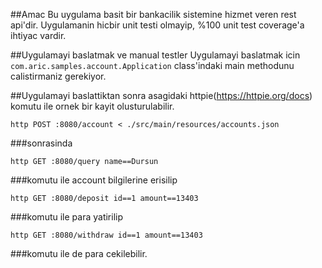 ##Amac
Bu uygulama basit bir bankacilik sistemine hizmet veren rest api'dir.
Uygulamanin hicbir unit testi olmayip, %100 unit test coverage'a ihtiyac vardir.

##Uygulamayi baslatmak ve manual testler
Uygulamayi baslatmak icin `com.aric.samples.account.Application` class'indaki main methodunu calistirmaniz gerekiyor.
    
##Uygulamayi baslattiktan sonra asagidaki httpie(https://httpie.org/docs) komutu ile ornek bir kayit olusturulabilir.

    http POST :8080/account < ./src/main/resources/accounts.json

###sonrasinda

    http GET :8080/query name==Dursun 
###komutu ile account bilgilerine erisilip

    http GET :8080/deposit id==1 amount==13403 
###komutu ile para yatirilip
 
    http GET :8080/withdraw id==1 amount==13403
###komutu ile de para cekilebilir. 
